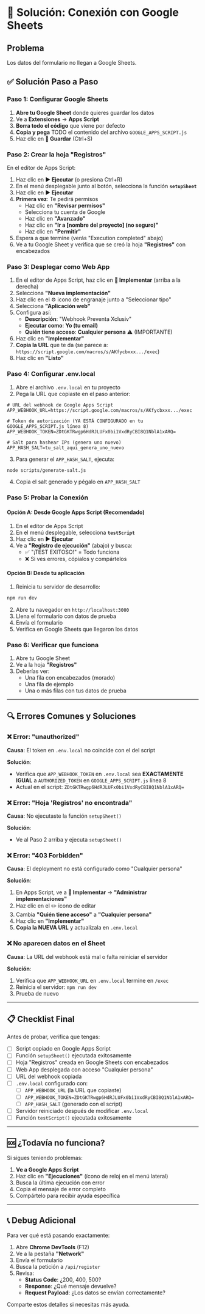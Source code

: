 # 🚨 Solución: Conexión con Google Sheets

## Problema
Los datos del formulario no llegan a Google Sheets.

## ✅ Solución Paso a Paso

### **Paso 1: Configurar Google Sheets**

1. **Abre tu Google Sheet** donde quieres guardar los datos
2. Ve a **Extensiones** → **Apps Script**
3. **Borra todo el código** que viene por defecto
4. **Copia y pega** TODO el contenido del archivo `GOOGLE_APPS_SCRIPT.js`
5. Haz clic en **💾 Guardar** (Ctrl+S)

### **Paso 2: Crear la hoja "Registros"**

En el editor de Apps Script:

1. Haz clic en **▶️ Ejecutar** (o presiona Ctrl+R)
2. En el menú desplegable junto al botón, selecciona la función **`setupSheet`**
3. Haz clic en **▶️ Ejecutar**
4. **Primera vez**: Te pedirá permisos
   - Haz clic en **"Revisar permisos"**
   - Selecciona tu cuenta de Google
   - Haz clic en **"Avanzado"**
   - Haz clic en **"Ir a [nombre del proyecto] (no seguro)"**
   - Haz clic en **"Permitir"**
5. Espera a que termine (verás "Execution completed" abajo)
6. Ve a tu Google Sheet y verifica que se creó la hoja **"Registros"** con encabezados

### **Paso 3: Desplegar como Web App**

1. En el editor de Apps Script, haz clic en **🚀 Implementar** (arriba a la derecha)
2. Selecciona **"Nueva implementación"**
3. Haz clic en el ⚙️ icono de engranaje junto a "Seleccionar tipo"
4. Selecciona **"Aplicación web"**
5. Configura así:
   - **Descripción**: "Webhook Preventa Xclusiv"
   - **Ejecutar como**: **Yo (tu email)**
   - **Quién tiene acceso**: **Cualquier persona** ⚠️ (IMPORTANTE)
6. Haz clic en **"Implementar"**
7. **Copia la URL** que te da (se parece a: `https://script.google.com/macros/s/AKfycbxxx.../exec`)
8. Haz clic en **"Listo"**

### **Paso 4: Configurar .env.local**

1. Abre el archivo `.env.local` en tu proyecto
2. Pega la URL que copiaste en el paso anterior:

```env
# URL del webhook de Google Apps Script
APP_WEBHOOK_URL=https://script.google.com/macros/s/AKfycbxxx.../exec

# Token de autorización (YA ESTÁ CONFIGURADO en tu GOOGLE_APPS_SCRIPT.js línea 8)
APP_WEBHOOK_TOKEN=ZDtGKTRwgp6HdRJLUFx0bi1VxdRyCBI8Q1NblA1xARQ=

# Salt para hashear IPs (genera uno nuevo)
APP_HASH_SALT=tu_salt_aqui_genera_uno_nuevo
```

3. Para generar el `APP_HASH_SALT`, ejecuta:
```bash
node scripts/generate-salt.js
```

4. Copia el salt generado y pégalo en `APP_HASH_SALT`

### **Paso 5: Probar la Conexión**

#### **Opción A: Desde Google Apps Script (Recomendado)**

1. En el editor de Apps Script
2. En el menú desplegable, selecciona **`testScript`**
3. Haz clic en **▶️ Ejecutar**
4. Ve a **"Registro de ejecución"** (abajo) y busca:
   - ✅ "¡TEST EXITOSO!" = Todo funciona
   - ❌ Si ves errores, cópialos y compártelos

#### **Opción B: Desde tu aplicación**

1. Reinicia tu servidor de desarrollo:
```bash
npm run dev
```

2. Abre tu navegador en `http://localhost:3000`
3. Llena el formulario con datos de prueba
4. Envía el formulario
5. Verifica en Google Sheets que llegaron los datos

### **Paso 6: Verificar que funciona**

1. Abre tu Google Sheet
2. Ve a la hoja **"Registros"**
3. Deberías ver:
   - Una fila con encabezados (morado)
   - Una fila de ejemplo
   - Una o más filas con tus datos de prueba

---

## 🔍 Errores Comunes y Soluciones

### ❌ Error: "unauthorized"
**Causa**: El token en `.env.local` no coincide con el del script

**Solución**:
- Verifica que `APP_WEBHOOK_TOKEN` en `.env.local` sea **EXACTAMENTE IGUAL** a `AUTHORIZED_TOKEN` en `GOOGLE_APPS_SCRIPT.js` línea 8
- Actual en el script: `ZDtGKTRwgp6HdRJLUFx0bi1VxdRyCBI8Q1NblA1xARQ=`

### ❌ Error: "Hoja 'Registros' no encontrada"
**Causa**: No ejecutaste la función `setupSheet()`

**Solución**: 
- Ve al Paso 2 arriba y ejecuta `setupSheet()`

### ❌ Error: "403 Forbidden"
**Causa**: El deployment no está configurado como "Cualquier persona"

**Solución**:
1. En Apps Script, ve a **🚀 Implementar** → **"Administrar implementaciones"**
2. Haz clic en el ✏️ icono de editar
3. Cambia **"Quién tiene acceso"** a **"Cualquier persona"**
4. Haz clic en **"Implementar"**
5. **Copia la NUEVA URL** y actualízala en `.env.local`

### ❌ No aparecen datos en el Sheet
**Causa**: La URL del webhook está mal o falta reiniciar el servidor

**Solución**:
1. Verifica que `APP_WEBHOOK_URL` en `.env.local` termine en `/exec`
2. Reinicia el servidor: `npm run dev`
3. Prueba de nuevo

---

## 📋 Checklist Final

Antes de probar, verifica que tengas:

- [ ] Script copiado en Google Apps Script
- [ ] Función `setupSheet()` ejecutada exitosamente
- [ ] Hoja "Registros" creada en Google Sheets con encabezados
- [ ] Web App desplegada con acceso "Cualquier persona"
- [ ] URL del webhook copiada
- [ ] `.env.local` configurado con:
  - [ ] `APP_WEBHOOK_URL` (la URL que copiaste)
  - [ ] `APP_WEBHOOK_TOKEN=ZDtGKTRwgp6HdRJLUFx0bi1VxdRyCBI8Q1NblA1xARQ=`
  - [ ] `APP_HASH_SALT` (generado con el script)
- [ ] Servidor reiniciado después de modificar `.env.local`
- [ ] Función `testScript()` ejecutada exitosamente

---

## 🆘 ¿Todavía no funciona?

Si sigues teniendo problemas:

1. **Ve a Google Apps Script**
2. Haz clic en **"Ejecuciones"** (ícono de reloj en el menú lateral)
3. Busca la última ejecución con error
4. Copia el mensaje de error completo
5. Compártelo para recibir ayuda específica

---

## 📞 Debug Adicional

Para ver qué está pasando exactamente:

1. Abre **Chrome DevTools** (F12)
2. Ve a la pestaña **"Network"**
3. Envía el formulario
4. Busca la petición a `/api/register`
5. Revisa:
   - **Status Code**: ¿200, 400, 500?
   - **Response**: ¿Qué mensaje devuelve?
   - **Request Payload**: ¿Los datos se envían correctamente?

Comparte estos detalles si necesitas más ayuda.

